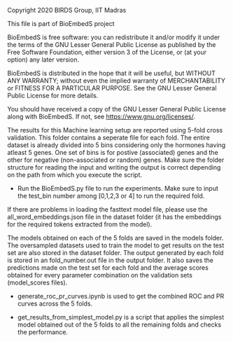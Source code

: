 Copyright 2020 BIRDS Group, IIT Madras

This file is part of BioEmbedS project

BioEmbedS is free software: you can redistribute it and/or modify
it under the terms of the GNU Lesser General Public License as published by
the Free Software Foundation, either version 3 of the License, or
(at your option) any later version.

BioEmbedS is distributed in the hope that it will be useful,
but WITHOUT ANY WARRANTY; without even the implied warranty of
MERCHANTABILITY or FITNESS FOR A PARTICULAR PURPOSE.  See the
GNU Lesser General Public License for more details.

You should have received a copy of the GNU Lesser General Public License
along with BioEmbedS.  If not, see <https://www.gnu.org/licenses/>.


The results for this Machine learning setup are reported using 5-fold cross validation. This folder contains a seperate file for each fold.
The entire dataset is already divided into 5 bins considering only the hormones having atleast 5 genes. One set of bins is for postive (associated) genes and the other for negative (non-associated or random) genes. Make sure the folder structure for reading the input and writing the output is correct depending on the path from which you execute the script.

- Run the BioEmbedS.py file to run the experiments. Make sure to input the test_bin number among [0,1,2,3 or 4] to run the required fold. 

If there are problems in loading the fasttext model file, please use the all_word_embeddings.json file in the dataset folder (it has the embeddings for the required tokens extracted from the model).

The models obtained on each of the 5 folds are saved in the models folder.
The oversampled datasets used to train the model to get results on the test set are also stored in the dataset folder.
The output generated by each fold is stored in an fold_number.out file in the output folder. It also saves the predictions made on the test set for each fold and the average scores obtained for every parameter combination on the validation sets (model_scores files).

- generate_roc_pr_curves.ipynb is used to get the combined ROC and PR curves across the 5 folds.

- get_results_from_simplest_model.py is a script that applies the simplest model obtained out of the 5 folds to all the remaining folds and checks the performance.

